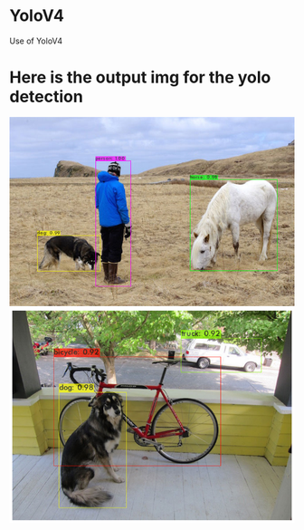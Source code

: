 # YoloV4
Use of YoloV4
# Here is the output img for the yolo detection
<img src="https://github.com/Rawat-Sagar/YoloV4/blob/main/predictions.jpg"><br>
<img src="https://github.com/Rawat-Sagar/YoloV4/blob/main/yolo_dog_png.png"><br>
